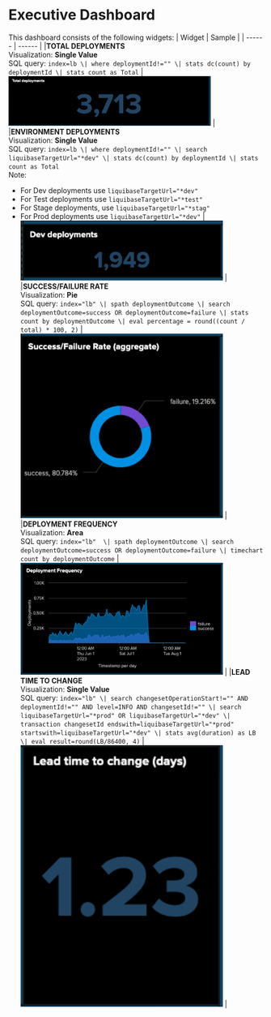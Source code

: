 # Executive Dashboard

This dashboard consists of the following widgets:
| Widget | Sample |
| ------ | ------ |
|<b>TOTAL DEPLOYMENTS</b><br>Visualization: <b>Single Value</b><br>SQL query: `index=lb \| where deploymentId!="" \| stats dc(count) by deploymentId \| stats count as Total` | <img src=img/TotalDeployments.png width="400"> |
|<b>ENVIRONMENT DEPLOYMENTS</b><br>Visualization: <b>Single Value</b><br> SQL query: `index=lb \| where deploymentId!="" \| search liquibaseTargetUrl="*dev" \| stats dc(count) by deploymentId \| stats count as Total`<br> Note: <ul><li>For Dev deployments use `liquibaseTargetUrl="*dev"` <li>For Test deployments use `liquibaseTargetUrl="*test"` <li>For Stage deployments, use `liquibaseTargetUrl="*stag"` <li>For Prod deployments use `liquibaseTargetUrl="*dev"` | <img src=img/DevDeployments.png width="400"> |
|<b>SUCCESS/FAILURE RATE</b><br>Visualization: <b>Pie</b><br>SQL query: `index="lb" \| spath deploymentOutcome \| search deploymentOutcome=success OR deploymentOutcome=failure \| stats count by deploymentOutcome \| eval percentage = round((count / total) * 100, 2)` | <img src=img/SuccessFailure.png width="400"> |
|<b>DEPLOYMENT FREQUENCY</b><br>Visualization: <b>Area</b><br>SQL query: `index="lb"  \| spath deploymentOutcome \| search deploymentOutcome=success OR deploymentOutcome=failure \| timechart count by deploymentOutcome` | <img src=img/DeploymentFrequency.png width="400"> |
|<b>LEAD TIME TO CHANGE</b><br>Visualization: <b>Single Value</b><br>SQL query: `index="lb" \| search changesetOperationStart!="" AND deploymentId!="" AND level=INFO AND changesetId!="" \| search liquibaseTargetUrl="*prod" OR liquibaseTargetUrl="*dev" \| transaction changesetId endswith=liquibaseTargetUrl="*prod" startswith=liquibaseTargetUrl="*dev" \| stats avg(duration) as LB \| eval result=round(LB/86400, 4)` | <img src=img/LeadTimeToChange.png width="400"> |
